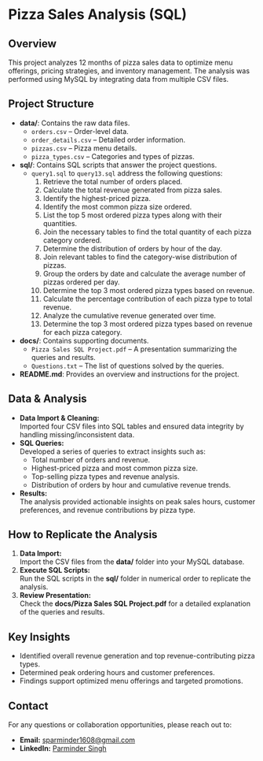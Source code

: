 # Pizza Sales Analysis (SQL)

## Overview
This project analyzes 12 months of pizza sales data to optimize menu offerings, pricing strategies, and inventory management. The analysis was performed using MySQL by integrating data from multiple CSV files.

## Project Structure
- **data/**: Contains the raw data files.
  - `orders.csv` – Order-level data.
  - `order_details.csv` – Detailed order information.
  - `pizzas.csv` – Pizza menu details.
  - `pizza_types.csv` – Categories and types of pizzas.
- **sql/**: Contains SQL scripts that answer the project questions.
  - `query1.sql` to `query13.sql` address the following questions:
      1. Retrieve the total number of orders placed.
      2. Calculate the total revenue generated from pizza sales.
      3. Identify the highest-priced pizza.
      4. Identify the most common pizza size ordered.
      5. List the top 5 most ordered pizza types along with their quantities.
      6. Join the necessary tables to find the total quantity of each pizza category ordered.
      7. Determine the distribution of orders by hour of the day.
      8. Join relevant tables to find the category-wise distribution of pizzas.
      9. Group the orders by date and calculate the average number of pizzas ordered per day.
      10. Determine the top 3 most ordered pizza types based on revenue.
      11. Calculate the percentage contribution of each pizza type to total revenue.
      12. Analyze the cumulative revenue generated over time.
      13. Determine the top 3 most ordered pizza types based on revenue for each pizza category.
- **docs/**: Contains supporting documents.
  - `Pizza Sales SQL Project.pdf` – A presentation summarizing the queries and results.
  - `Questions.txt` – The list of questions solved by the queries.
- **README.md**: Provides an overview and instructions for the project.

## Data & Analysis
- **Data Import & Cleaning:**  
  Imported four CSV files into SQL tables and ensured data integrity by handling missing/inconsistent data.
- **SQL Queries:**  
  Developed a series of queries to extract insights such as:
  - Total number of orders and revenue.
  - Highest-priced pizza and most common pizza size.
  - Top-selling pizza types and revenue analysis.
  - Distribution of orders by hour and cumulative revenue trends.
- **Results:**  
  The analysis provided actionable insights on peak sales hours, customer preferences, and revenue contributions by pizza type.

## How to Replicate the Analysis
1. **Data Import:**  
   Import the CSV files from the **data/** folder into your MySQL database.
2. **Execute SQL Scripts:**  
   Run the SQL scripts in the **sql/** folder in numerical order to replicate the analysis.
3. **Review Presentation:**  
   Check the **docs/Pizza Sales SQL Project.pdf** for a detailed explanation of the queries and results.

## Key Insights
- Identified overall revenue generation and top revenue-contributing pizza types.
- Determined peak ordering hours and customer preferences.
- Findings support optimized menu offerings and targeted promotions.

## Contact
For any questions or collaboration opportunities, please reach out to:
- **Email:** [sparminder1608@gmail.com](mailto:sparminder1608@gmail.com)
- **LinkedIn:** [Parminder Singh](https://www.linkedin.com/in/16parmindersingh)
